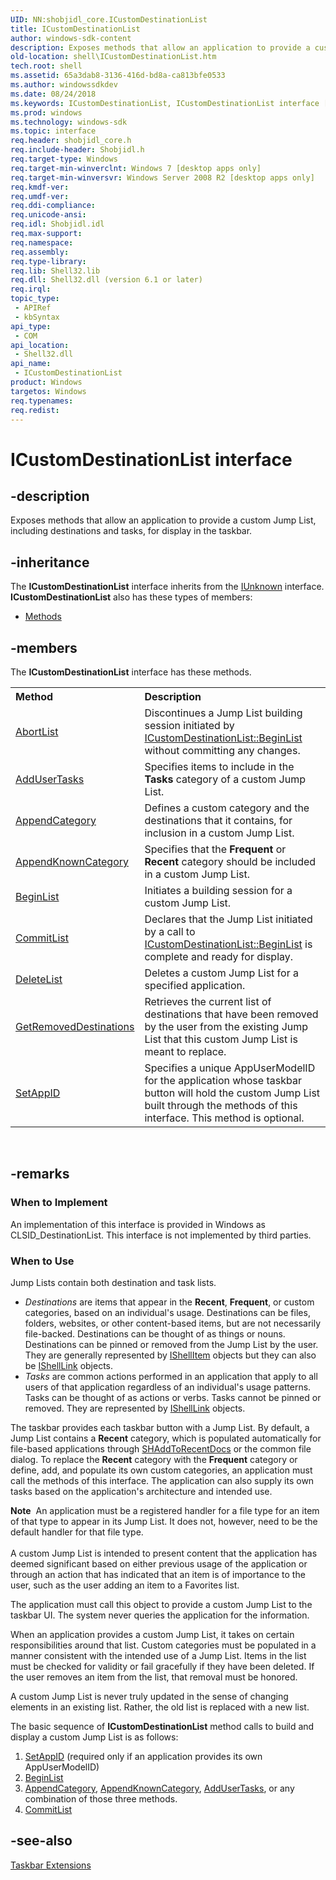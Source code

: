```yaml
---
UID: NN:shobjidl_core.ICustomDestinationList
title: ICustomDestinationList
author: windows-sdk-content
description: Exposes methods that allow an application to provide a custom Jump List, including destinations and tasks, for display in the taskbar.
old-location: shell\ICustomDestinationList.htm
tech.root: shell
ms.assetid: 65a3dab8-3136-416d-bd8a-ca813bfe0533
ms.author: windowssdkdev
ms.date: 08/24/2018
ms.keywords: ICustomDestinationList, ICustomDestinationList interface [Windows Shell], ICustomDestinationList interface [Windows Shell],described, _shell_ICustomDestinationList, shell.ICustomDestinationList, shobjidl_core/ICustomDestinationList
ms.prod: windows
ms.technology: windows-sdk
ms.topic: interface
req.header: shobjidl_core.h
req.include-header: Shobjidl.h
req.target-type: Windows
req.target-min-winverclnt: Windows 7 [desktop apps only]
req.target-min-winversvr: Windows Server 2008 R2 [desktop apps only]
req.kmdf-ver: 
req.umdf-ver: 
req.ddi-compliance: 
req.unicode-ansi: 
req.idl: Shobjidl.idl
req.max-support: 
req.namespace: 
req.assembly: 
req.type-library: 
req.lib: Shell32.lib
req.dll: Shell32.dll (version 6.1 or later)
req.irql: 
topic_type:
 - APIRef
 - kbSyntax
api_type:
 - COM
api_location:
 - Shell32.dll
api_name:
 - ICustomDestinationList
product: Windows
targetos: Windows
req.typenames: 
req.redist: 
---
```


# ICustomDestinationList interface


## -description


Exposes methods that allow an application to provide a custom Jump List, including destinations and tasks, for display in the taskbar.


## -inheritance

The <b xmlns:loc="http://microsoft.com/wdcml/l10n">ICustomDestinationList</b> interface inherits from the <a href="https://msdn.microsoft.com/33f1d79a-33fc-4ce5-a372-e08bda378332">IUnknown</a> interface. <b>ICustomDestinationList</b> also has these types of members:
<ul>
<li><a href="https://docs.microsoft.com/">Methods</a></li>
</ul>

## -members

The <b>ICustomDestinationList</b> interface has these methods.
<table class="members" id="memberListMethods">
<tr>
<th align="left" width="37%">Method</th>
<th align="left" width="63%">Description</th>
</tr>
<tr data="declared;">
<td align="left" width="37%">
<a href="https://msdn.microsoft.com/922eb957-8031-4b4c-9b13-78a86f199bfa">AbortList</a>
</td>
<td align="left" width="63%">
Discontinues a Jump List building session initiated by <a href="https://msdn.microsoft.com/431ae6b0-1421-46ec-a06a-38158acb0275">ICustomDestinationList::BeginList</a> without committing any changes.

</td>
</tr>
<tr data="declared;">
<td align="left" width="37%">
<a href="https://msdn.microsoft.com/7b254276-dc6f-4d20-8f44-fce8e01b237f">AddUserTasks</a>
</td>
<td align="left" width="63%">
Specifies items to include in the <b>Tasks</b> category of a custom Jump List.

</td>
</tr>
<tr data="declared;">
<td align="left" width="37%">
<a href="https://msdn.microsoft.com/091a2b28-b4cf-46a9-845a-46b5aa86522d">AppendCategory</a>
</td>
<td align="left" width="63%">
Defines a custom category and the destinations that it contains, for inclusion in a custom Jump List.

</td>
</tr>
<tr data="declared;">
<td align="left" width="37%">
<a href="https://msdn.microsoft.com/ce73fff3-8d1a-4912-98ce-7149460ffa49">AppendKnownCategory</a>
</td>
<td align="left" width="63%">
Specifies that the <b>Frequent</b> or <b>Recent</b> category should be included in a custom Jump List.

</td>
</tr>
<tr data="declared;">
<td align="left" width="37%">
<a href="https://msdn.microsoft.com/431ae6b0-1421-46ec-a06a-38158acb0275">BeginList</a>
</td>
<td align="left" width="63%">
Initiates a building session for a custom Jump List.

</td>
</tr>
<tr data="declared;">
<td align="left" width="37%">
<a href="https://msdn.microsoft.com/5f9aa598-9a94-4210-84cd-f4b39e47b260">CommitList</a>
</td>
<td align="left" width="63%">
Declares that the Jump List initiated by a call to <a href="https://msdn.microsoft.com/431ae6b0-1421-46ec-a06a-38158acb0275">ICustomDestinationList::BeginList</a> is complete and ready for display.

</td>
</tr>
<tr data="declared;">
<td align="left" width="37%">
<a href="https://msdn.microsoft.com/ef246f5a-9fcf-4475-b19a-e676f0351f3f">DeleteList</a>
</td>
<td align="left" width="63%">
Deletes a custom Jump List for a specified application.

</td>
</tr>
<tr data="declared;">
<td align="left" width="37%">
<a href="https://msdn.microsoft.com/705763cf-a97f-430f-bfc3-916e943668ef">GetRemovedDestinations</a>
</td>
<td align="left" width="63%">
Retrieves the current list of destinations that have been removed by the user from the existing Jump List that this custom Jump List is meant to replace.

</td>
</tr>
<tr data="declared;">
<td align="left" width="37%">
<a href="https://msdn.microsoft.com/7b3a5d32-bf44-4c4f-9b31-6c0a82aac6fd">SetAppID</a>
</td>
<td align="left" width="63%">
Specifies a unique AppUserModelID for the application whose taskbar button will hold the custom Jump List built through the methods of this interface. This method is optional.

</td>
</tr>
</table> 


## -remarks



<h3><a id="When_to_Implement"></a><a id="when_to_implement"></a><a id="WHEN_TO_IMPLEMENT"></a>When to Implement</h3>
An implementation of this interface is provided in Windows as CLSID_DestinationList. This interface is not implemented by third parties.

<h3><a id="When_to_Use"></a><a id="when_to_use"></a><a id="WHEN_TO_USE"></a>When to Use</h3>
Jump Lists contain both destination and task lists.
            
                

<ul>
<li><i>Destinations</i> are items that appear in the <b>Recent</b>, <b>Frequent</b>, or custom categories, based on an individual's usage. Destinations can be files, folders, websites, or other content-based items, but are not necessarily file-backed. Destinations can be thought of as things or nouns. Destinations can be pinned or removed from the Jump List by the user. They are generally represented by <a href="https://msdn.microsoft.com/599b9c0a-df04-4dbd-a5a6-a8736eecc560">IShellItem</a> objects but they can also be <a href="https://msdn.microsoft.com/67982d28-27ce-4482-b588-10fec8143750">IShellLink</a> objects.</li>
<li><i>Tasks</i> are common actions performed in an application that apply to all users of that application regardless of an individual's usage patterns. Tasks can be thought of as actions or verbs. Tasks cannot be pinned or removed. They are represented by <a href="https://msdn.microsoft.com/67982d28-27ce-4482-b588-10fec8143750">IShellLink</a> objects.</li>
</ul>


The taskbar provides each taskbar button with a Jump List. By default, a Jump List contains a <b>Recent</b> category, which is populated automatically for file-based applications through <a href="https://msdn.microsoft.com/84e065e6-b68d-4303-b98b-3f8507539468">SHAddToRecentDocs</a> or the common file dialog. To replace the <b>Recent</b> category with the <b>Frequent</b> category or define, add, and populate its own custom categories, an application must call the methods of this interface. The application can also supply its own tasks based on the application's architecture and intended use.

<div class="alert"><b>Note</b>  An application must be a registered handler for a file type for an item of that type to appear in its Jump List. It does not, however, need to be the default handler for that file type.</div>
<div> </div>
A custom Jump List is intended to present content that the application has deemed significant based on either previous usage of the application or through an action that has indicated that an item is of importance to the user, such as the user adding an item to a Favorites list.

The application must call this object to provide a custom Jump List to the taskbar UI. The system never queries the application for the information.

When an application provides a custom Jump List, it takes on certain responsibilities around that list. Custom categories must be populated in a manner consistent with the intended use of a Jump List. Items in the list must be checked for validity or fail gracefully if they have been deleted. If the user removes an item from the list, that removal must be honored.

A custom Jump List is never truly updated in the sense of changing elements in an existing list. Rather, the old list is replaced with a new list.

The basic sequence of <b>ICustomDestinationList</b> method calls to build and display a custom Jump List is as follows:

                

<ol>
<li>
<a href="https://msdn.microsoft.com/7b3a5d32-bf44-4c4f-9b31-6c0a82aac6fd">SetAppID</a> (required only if an application provides its own AppUserModelID)</li>
<li>
<a href="https://msdn.microsoft.com/431ae6b0-1421-46ec-a06a-38158acb0275">BeginList</a>
</li>
<li>
<a href="https://msdn.microsoft.com/091a2b28-b4cf-46a9-845a-46b5aa86522d">AppendCategory</a>, <a href="https://msdn.microsoft.com/ce73fff3-8d1a-4912-98ce-7149460ffa49">AppendKnownCategory</a>, <a href="https://msdn.microsoft.com/7b254276-dc6f-4d20-8f44-fce8e01b237f">AddUserTasks</a>, or any combination of those three methods.</li>
<li>
<a href="https://msdn.microsoft.com/5f9aa598-9a94-4210-84cd-f4b39e47b260">CommitList</a>
</li>
</ol>



## -see-also




<a href="https://msdn.microsoft.com/cbf2b07d-d67c-4755-888c-d40692d13cae">Taskbar Extensions</a>
 

 

